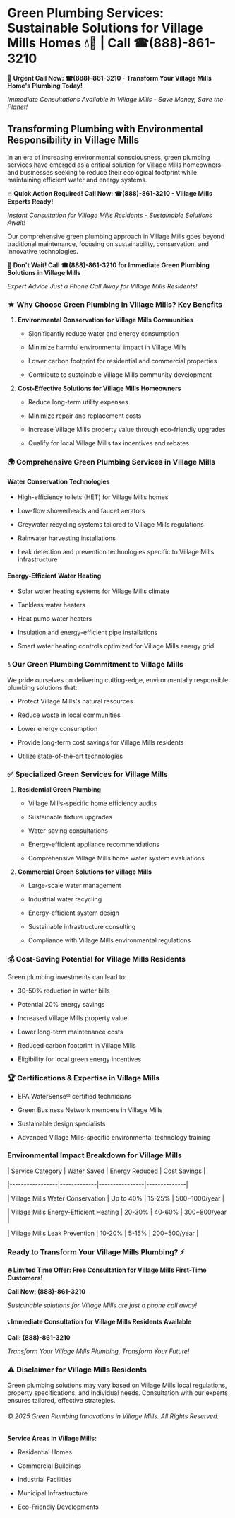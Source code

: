 # Green Plumbing Services: Sustainable Solutions for Village Mills Homes 💧🌿 | Call ☎(888)-861-3210

🚨 **Urgent Call Now: ☎(888)-861-3210 - Transform Your Village Mills Home's Plumbing Today!**
*Immediate Consultations Available in Village Mills - Save Money, Save the Planet!*

## Transforming Plumbing with Environmental Responsibility in Village Mills

In an era of increasing environmental consciousness, green plumbing services have emerged as a critical solution for Village Mills homeowners and businesses seeking to reduce their ecological footprint while maintaining efficient water and energy systems. 

🔥 **Quick Action Required! Call Now: ☎(888)-861-3210 - Village Mills Experts Ready!**
*Instant Consultation for Village Mills Residents - Sustainable Solutions Await!*

Our comprehensive green plumbing approach in Village Mills goes beyond traditional maintenance, focusing on sustainability, conservation, and innovative technologies.

🚨 **Don't Wait! Call ☎(888)-861-3210 for Immediate Green Plumbing Solutions in Village Mills**
*Expert Advice Just a Phone Call Away for Village Mills Residents!*

### ★ Why Choose Green Plumbing in Village Mills? Key Benefits

1. **Environmental Conservation for Village Mills Communities** 
   - Significantly reduce water and energy consumption
   - Minimize harmful environmental impact in Village Mills
   - Lower carbon footprint for residential and commercial properties
   - Contribute to sustainable Village Mills community development

2. **Cost-Effective Solutions for Village Mills Homeowners** 
   - Reduce long-term utility expenses
   - Minimize repair and replacement costs
   - Increase Village Mills property value through eco-friendly upgrades
   - Qualify for local Village Mills tax incentives and rebates

### 🌍 Comprehensive Green Plumbing Services in Village Mills

#### Water Conservation Technologies
- High-efficiency toilets (HET) for Village Mills homes
- Low-flow showerheads and faucet aerators
- Greywater recycling systems tailored to Village Mills regulations
- Rainwater harvesting installations
- Leak detection and prevention technologies specific to Village Mills infrastructure

#### Energy-Efficient Water Heating
- Solar water heating systems for Village Mills climate
- Tankless water heaters
- Heat pump water heaters
- Insulation and energy-efficient pipe installations
- Smart water heating controls optimized for Village Mills energy grid

### 💧 Our Green Plumbing Commitment to Village Mills

We pride ourselves on delivering cutting-edge, environmentally responsible plumbing solutions that:
- Protect Village Mills's natural resources
- Reduce waste in local communities
- Lower energy consumption
- Provide long-term cost savings for Village Mills residents
- Utilize state-of-the-art technologies

### ✅ Specialized Green Services for Village Mills

1. **Residential Green Plumbing**
   - Village Mills-specific home efficiency audits
   - Sustainable fixture upgrades
   - Water-saving consultations
   - Energy-efficient appliance recommendations
   - Comprehensive Village Mills home water system evaluations

2. **Commercial Green Solutions for Village Mills**
   - Large-scale water management
   - Industrial water recycling
   - Energy-efficient system design
   - Sustainable infrastructure consulting
   - Compliance with Village Mills environmental regulations

### 💰 Cost-Saving Potential for Village Mills Residents

Green plumbing investments can lead to:
- 30-50% reduction in water bills
- Potential 20% energy savings
- Increased Village Mills property value
- Lower long-term maintenance costs
- Reduced carbon footprint in Village Mills
- Eligibility for local green energy incentives

### 🏆 Certifications & Expertise in Village Mills

- EPA WaterSense® certified technicians
- Green Business Network members in Village Mills
- Sustainable design specialists
- Advanced Village Mills-specific environmental technology training

### Environmental Impact Breakdown for Village Mills

| Service Category | Water Saved | Energy Reduced | Cost Savings |
|-----------------|-------------|----------------|--------------|
| Village Mills Water Conservation | Up to 40% | 15-25% | $500-$1000/year |
| Village Mills Energy-Efficient Heating | 20-30% | 40-60% | $300-$800/year |
| Village Mills Leak Prevention | 10-20% | 5-15% | $200-$500/year |

### Ready to Transform Your Village Mills Plumbing? ⚡

**🔥 Limited Time Offer: Free Consultation for Village Mills First-Time Customers!**

**Call Now: (888)-861-3210**
*Sustainable solutions for Village Mills are just a phone call away!*

#### 📞 Immediate Consultation for Village Mills Residents Available

**Call: (888)-861-3210**
*Transform Your Village Mills Plumbing, Transform Your Future!*

### ⚠️ Disclaimer for Village Mills Residents

Green plumbing solutions may vary based on Village Mills local regulations, property specifications, and individual needs. Consultation with our experts ensures tailored, effective strategies.

###### © 2025 Green Plumbing Innovations in Village Mills. All Rights Reserved.

**Service Areas in Village Mills:** 
- Residential Homes
- Commercial Buildings
- Industrial Facilities
- Municipal Infrastructure
- Eco-Friendly Developments